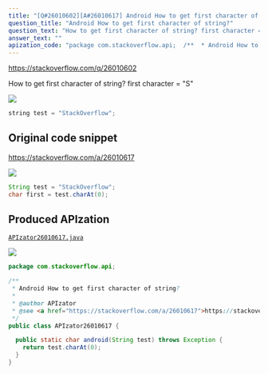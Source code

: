 ```yaml
---
title: "[Q#26010602][A#26010617] Android How to get first character of string?"
question_title: "Android How to get first character of string?"
question_text: "How to get first character of string? first character = \"S\""
answer_text: ""
apization_code: "package com.stackoverflow.api;  /**  * Android How to get first character of string?  *  * @author APIzator  * @see <a href=\"https://stackoverflow.com/a/26010617\">https://stackoverflow.com/a/26010617</a>  */ public class APIzator26010617 {    public static char android(String test) throws Exception {     return test.charAt(0);   } }"
---
```


https://stackoverflow.com/q/26010602

How to get first character of string?
first character = &quot;S&quot;


<div class="code-logo"><img src="/stackoverflow.png" /></div>

```java
string test = "StackOverflow";
```


## Original code snippet

https://stackoverflow.com/a/26010617



<div class="code-logo"><img src="/stackoverflow.png" /></div>

```java
String test = "StackOverflow"; 
char first = test.charAt(0);
```

## Produced APIzation

[`APIzator26010617.java`](https://github.com/pasqualesalza/apization-temp-data/raw/master/search/APIzator26010617.java)

<div class="code-logo"><img src="/apizator.png" /></div>

```java
package com.stackoverflow.api;

/**
 * Android How to get first character of string?
 *
 * @author APIzator
 * @see <a href="https://stackoverflow.com/a/26010617">https://stackoverflow.com/a/26010617</a>
 */
public class APIzator26010617 {

  public static char android(String test) throws Exception {
    return test.charAt(0);
  }
}

```